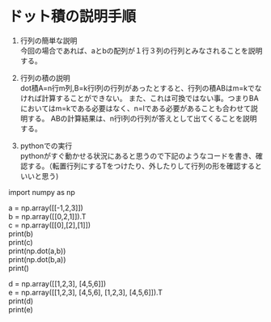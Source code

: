# ドット積の説明手順  


1. 行列の簡単な説明  
今回の場合であれば、aとbの配列が１行３列の行列とみなされることを説明する。


2. 行列の積の説明  
dot積A=n行m列,B=k行l列の行列があったとすると、行列の積ABはm=kでなければ計算することができない。
また、これは可換ではない事。つまりBAにおいてはm=kである必要はなく、n=lである必要があることも合わせて説明する。
ABの計算結果は、n行l列の行列が答えとして出てくることを説明する。

3. pythonでの実行  
pythonがすぐ動かせる状況にあると思うので下記のようなコードを書き、確認する。（転置行列にするTをつけたり、外したりして行列の形を確認するといいと思う)



import numpy as np  

a = np.array([[-1,2,3]])  
b = np.array([[0,2,1]]).T  
c = np.array([[0],[2],[1]])  
print(b)  
print(c)  
print(np.dot(a,b))  
print(np.dot(b,a))  
print()  

d = np.array([[1,2,3],
              [4,5,6]])  
e = np.array([[1,2,3],
              [4,5,6],
              [1,2,3],
              [4,5,6]]).T  
print(d)  
print(e)  

